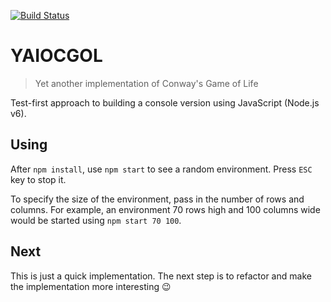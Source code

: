 [![Build Status](https://travis-ci.org/don-smith/yaiocgol.svg?branch=master)](https://travis-ci.org/don-smith/yaiocgol)

YAIOCGOL
=========

> Yet another implementation of Conway's Game of Life

Test-first approach to building a console version using JavaScript (Node.js v6).

## Using

After `npm install`, use `npm start` to see a random environment. Press `ESC` key to stop it.

To specify the size of the environment, pass in the number of rows and columns. For example, an environment 70 rows high and 100 columns wide would be started using `npm start 70 100`.

## Next

This is just a quick implementation. The next step is to refactor and make the implementation more interesting :wink:
